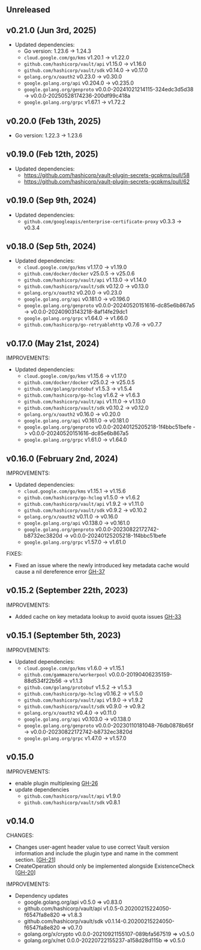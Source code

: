 ## Unreleased

## v0.21.0 (Jun 3rd, 2025)
* Updated dependencies:
  * Go version: 1.23.6 -> 1.24.3
  * `cloud.google.com/go/kms` v1.20.1 -> v1.22.0
  * `github.com/hashicorp/vault/api` v1.15.0 -> v1.16.0
  * `github.com/hashicorp/vault/sdk` v0.14.0 -> v0.17.0
  * `golang.org/x/oauth2` v0.23.0 -> v0.30.0
  * `google.golang.org/api` v0.204.0 -> v0.235.0
  * `google.golang.org/genproto` v0.0.0-20241021214115-324edc3d5d38 -> v0.0.0-20250528174236-200df99c418a
  * `google.golang.org/grpc` v1.67.1 -> v1.72.2

## v0.20.0 (Feb 13th, 2025)
* Go version: 1.22.3 -> 1.23.6

## v0.19.0 (Feb 12th, 2025)
* Updated dependencies:
  * https://github.com/hashicorp/vault-plugin-secrets-gcpkms/pull/58
  * https://github.com/hashicorp/vault-plugin-secrets-gcpkms/pull/62 


## v0.19.0 (Sep 9th, 2024)
* Updated dependencies:
  * `github.com/googleapis/enterprise-certificate-proxy` v0.3.3 -> v0.3.4 


## v0.18.0 (Sep 5th, 2024)
* Updated dependencies:
  * `cloud.google.com/go/kms` v1.17.0 -> v1.19.0
  * `github.com/docker/docker` v25.0.5 -> v25.0.6
  * `github.com/hashicorp/vault/api` v1.13.0 -> v1.14.0
  * `github.com/hashicorp/vault/sdk` v0.12.0 -> v0.13.0
  * `golang.org/x/oauth2` v0.20.0 -> v0.23.0
  * `google.golang.org/api` v0.181.0 -> v0.196.0
  * `google.golang.org/genproto` v0.0.0-20240520151616-dc85e6b867a5 -> v0.0.0-20240903143218-8af14fe29dc1
  * `google.golang.org/grpc` v1.64.0 -> v1.66.0
  * `github.com/hashicorp/go-retryablehttp` v0.7.6 -> v0.7.7


## v0.17.0 (May 21st, 2024)
IMPROVEMENTS:
* Updated dependencies:
  * `cloud.google.com/go/kms` v1.15.6 -> v1.17.0
  * `github.com/docker/docker` v25.0.2 -> v25.0.5
  * `github.com/golang/protobuf` v1.5.3 -> v1.5.4
  * `github.com/hashicorp/go-hclog` v1.6.2 -> v1.6.3
  * `github.com/hashicorp/vault/api` v1.11.0 -> v1.13.0
  * `github.com/hashicorp/vault/sdk` v0.10.2 -> v0.12.0
  * `golang.org/x/oauth2` v0.16.0 -> v0.20.0
  * `google.golang.org/api` v0.161.0 -> v0.181.0
  * `google.golang.org/genproto` v0.0.0-20240125205218-1f4bbc51befe -> v0.0.0-20240520151616-dc85e6b867a5
  * `google.golang.org/grpc` v1.61.0 -> v1.64.0


## v0.16.0 (February 2nd, 2024)

IMPROVEMENTS:

* Updated dependencies:
  * `cloud.google.com/go/kms` v1.15.1 -> v1.15.6
  * `github.com/hashicorp/go-hclog` v1.5.0 -> v1.6.2
  * `github.com/hashicorp/vault/api` v1.9.2 -> v1.11.0
  * `github.com/hashicorp/vault/sdk` v0.9.2 -> v0.10.2
  * `golang.org/x/oauth2` v0.11.0 -> v0.16.0
  * `google.golang.org/api` v0.138.0 -> v0.161.0
  * `google.golang.org/genproto` v0.0.0-20230822172742-b8732ec3820d -> v0.0.0-20240125205218-1f4bbc51befe
  * `google.golang.org/grpc` v1.57.0 -> v1.61.0

FIXES:
* Fixed an issue where the newly introduced key metadata cache would cause a nil dereference error [GH-37](https://github.com/hashicorp/vault-plugin-secrets-gcpkms/pull/37)

## v0.15.2 (September 22th, 2023)

IMPROVEMENTS:

* Added cache on key metadata lookup to avoid quota issues [GH-33](https://github.com/hashicorp/vault-plugin-secrets-gcpkms/pull/33)

## v0.15.1 (September 5th, 2023)

IMPROVEMENTS:

* Updated dependencies:
   * `cloud.google.com/go/kms` v1.6.0 -> v1.15.1
   * `github.com/gammazero/workerpool` v0.0.0-20190406235159-88d534f22b56 -> v1.1.3
   * `github.com/golang/protobuf` v1.5.2 -> v1.5.3
   * `github.com/hashicorp/go-hclog` v0.16.2 -> v1.5.0
   * `github.com/hashicorp/vault/api` v1.9.0 -> v1.9.2
   * `github.com/hashicorp/vault/sdk` v0.9.0 -> v0.9.2
   * `golang.org/x/oauth2` v0.4.0 -> v0.11.0
   * `google.golang.org/api` v0.103.0 -> v0.138.0
   * `google.golang.org/genproto` v0.0.0-20230110181048-76db0878b65f -> v0.0.0-20230822172742-b8732ec3820d
   * `google.golang.org/grpc` v1.47.0 -> v1.57.0

## v0.15.0

IMPROVEMENTS:

* enable plugin multiplexing [GH-26](https://github.com/hashicorp/vault-plugin-secrets-gcpkms/pull/26)
* update dependencies
  * `github.com/hashicorp/vault/api` v1.9.0
  * `github.com/hashicorp/vault/sdk` v0.8.1

## v0.14.0

CHANGES:

* Changes user-agent header value to use correct Vault version information and include
  the plugin type and name in the comment section. [[GH-21](https://github.com/hashicorp/vault-plugin-secrets-gcpkms/pull/21)]
* CreateOperation should only be implemented alongside ExistenceCheck [[GH-20](https://github.com/hashicorp/vault-plugin-secrets-gcpkms/pull/20)]

IMPROVEMENTS:

* Dependency updates
  * google.golang.org/api v0.5.0 => v0.83.0
  * github.com/hashicorp/vault/api v1.0.5-0.20200215224050-f6547fa8e820 => v1.8.3
  * github.com/hashicorp/vault/sdk v0.1.14-0.20200215224050-f6547fa8e820 => v0.7.0
  * golang.org/x/crypto v0.0.0-20210921155107-089bfa567519 => v0.5.0
  * golang.org/x/net 0.0.0-20220722155237-a158d28d115b => v0.5.0
